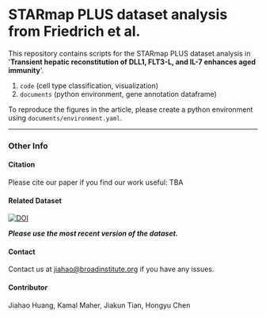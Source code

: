 # STARmap PLUS dataset analysis from Friedrich et al. 

<!-- ![image](.example_image.png) -->

This repository contains scripts for the STARmap PLUS dataset analysis in '**Transient hepatic reconstitution of 
DLL1, FLT3-L, and IL-7 enhances aged immunity**'. 

1. ```code``` (cell type classification, visualization)
2. ```documents``` (python environment, gene annotation dataframe)

To reproduce the figures in the article, please create a python environment using ```documents/environment.yaml```. 
***

### Other Info

#### Citation

Please cite our paper if you find our work useful: 
TBA
<!-- > [Zeng, H., Huang, J., Ren, J., Wang, C.K., Tang, Z., Zhou, H., Zhou, Y., Shi, H., Aditham, A., Sui, X. and Chen, H., 2023. Spatially resolved single-cell translatomics at molecular resolution. *Science*, *380*(6652), p.eadd3067.](https://www.science.org/doi/10.1126/science.add3067) -->

#### Related Dataset 
[![DOI](https://zenodo.org/badge/DOI/10.5281/zenodo.13858686.svg)](https://doi.org/10.5281/zenodo.13858686)

***Please use the most recent version of the dataset.***

#### Contact
Contact us at jiahao@broadinstitute.org if you have any issues. 

#### Contributor
Jiahao Huang, Kamal Maher, Jiakun Tian, Hongyu Chen
